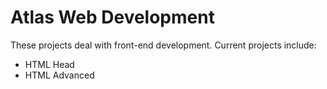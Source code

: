 # Atlas Web Development

These projects deal with front-end development.
Current projects include:
- HTML Head
- HTML Advanced

